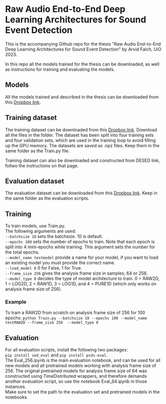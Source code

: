 # Raw Audio End-to-End Deep Learning Architectures for Sound Event Detection
This is the accompanying Github repo for the thesis "Raw Audio End-to-End Deep Learning Architectures for Sound Event Detection" by Arvid Falch, UiO 2023. 

In this repo all the models trained for the thesis can be downloaded, as well as instructions for training and evaluating the models. 

## Models

All the models trained and described in the thesis can be downloaded from this [Dropbox link](https://www.dropbox.com/scl/fo/omimk5k680nqo62b5l24p/h?dl=0&rlkey=t3amz8fmstdxtboji83l2je90). 

## Training dataset
The training dataset can be downloaded from this [Dropbox link](https://www.dropbox.com/sh/3jsvlptg971zjf1/AADiSkKnJweOYZyYBS_njgMRa?dl=0). Download all the files in the folder. The dataset has been split into four training sets and four validation sets, which are used in the training loop to avoid filling up the GPU memory. The datasets are saved as .npz files. Keep them in the same folder as the Train.py file. 

Training dataset can also be downloaded and constructed from DESED link, follwo the instructions on that page. 

## Evaluation dataset
The evaluation dataset can be downloaded from this [Dropbox link](https://www.dropbox.com/scl/fo/yms4wsqj97mgwnv2wkdr3/h?dl=0&rlkey=698xzssz2rcuqe8w0wozc05kf). Keep in the same folder as the evaluation scripts.  

## Training

To train models, use Train.py.   
The following arguments are used:  
`--batchsize 10` sets the batchsize. 10 is default.   
`--epochs 100` sets the number of epochs to train. Note that each epoch is split into 4 mini-epochs while training. This argument sets the number for the total epochs.   
`--model_name testmodel` provide a name for your model, if you want to load an existing model you must provide the correct name.   
`--load_model 0` 0 for False, 1 for True.  
`--frame_size 256` gives the analysis frame size in samples, 64 or 256.   
`--model_type 0` decides the type of model architecture to train. 0 = RAW2D, 1 = LOG2D, 2 = RAW1D, 3 = LOG1D, and 4 = PURE1D (which only works on analysis frame size of 256). 

### Example
To train a RAW2D from scratch on analysis frame size of 256 for 100 epochs: 
`python Train.py --batchsize 10 --epochs 100 --model_name testRAW2D --frame_size 256  --model_type 0`

## Evaluation
For all evaluation scripts, install the following two packages:  
`pip install sed_eval` and `pip install psds-eval`.  
The Eval_256.ipynb is the main evaluation notebook, and can be used for all new models and all pretrained models working with analysis frame size of 256. The original pretrained models for analysis frame size of 64 was constructed using TimeDistributed wrappers, and therefore demands another evaluation script, so use the notebook Eval_64.ipynb in those instances.  
Make sure to set the path to the evaluation set and pretrained models in the notebooks. 
